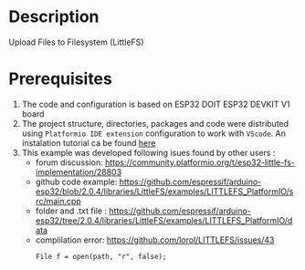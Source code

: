 # Description 
Upload Files to Filesystem (LittleFS)
# Prerequisites
1. The code and configuration is based on ESP32 DOIT ESP32 DEVKIT V1 board
2. The project structure, directories, packages and code were distributed using `Platformio IDE extension` configuration to work with `VScode`. An instalation tutorial ca be found [here](https://randomnerdtutorials.com/vs-code-platformio-ide-esp32-esp8266-arduino/)
3. This example was developed following isues found by other users : 
    - forum discussion: https://community.platformio.org/t/esp32-little-fs-implementation/28803
    - github code example: https://github.com/espressif/arduino-esp32/blob/2.0.4/libraries/LittleFS/examples/LITTLEFS_PlatformIO/src/main.cpp
    - folder and .txt file : https://github.com/espressif/arduino-esp32/tree/2.0.4/libraries/LittleFS/examples/LITTLEFS_PlatformIO/data
    - complilation error: https://github.com/lorol/LITTLEFS/issues/43
        ```
        File f = open(path, "r", false);
        ```
